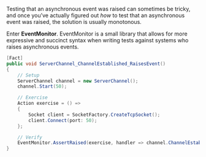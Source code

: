 Testing that an asynchronous event was raised can sometimes be tricky, and once you’ve actually figured out *how* to test that an asynchronous event was raised, the solution is usually monotonous.


Enter **EventMonitor**. EventMonitor is a small library that allows for more expressive and succinct syntax when writing tests against systems who raises asynchronous events.



```C#
[Fact]
public void ServerChannel_ChannelEstablished_RaisesEvent()
{
    // Setup
    ServerChannel channel = new ServerChannel();
    channel.Start(50);

    // Exercise
    Action exercise = () =>
    {
        Socket client = SocketFactory.CreateTcpSocket();
        client.Connect(port: 50);
    };

    // Verify
    EventMonitor.AssertRaised(exercise, handler => channel.ChannelEstablished += handler);
}
```

